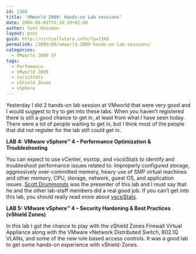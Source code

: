 ```yaml
---
id: 1360
title: 'VMworld 2009: Hands-on Lab sessions'
date: 2009-09-01T15:10:19+02:00
author: Sven Huisman
layout: post
guid: http://virtualfuture.info/?p=1360
permalink: /2009/09/vmworld-2009-hands-on-lab-sessions/
categories:
  - VMworld 2009 SF
tags:
  - Perfomance
  - VMworld 2009
  - vscsiStats
  - vShield Zones
  - vSphere
---
```

Yesterday I did 2 hands-on lab session at VMworld that were very good and I would suggest to try to get into these labs. When you haven&#8217;t registered there is still a good chance to get in, at least from what I have seen today. There were a lot of people waiting to get in, but I think most of the people that did not register for the lab still could get in.<!--more-->

**LAB 4: VMware vSphere™ 4 &#8211; Performance Optimization & Troubleshooting**

You can expect to use vCenter, esxtop, and vscsiStats to identify and troubleshoot performance issues related to: Improperly configured storage, aggressively over-committed memory, heavy use of SMP virtual machines and other memory, CPU, storage, network, guest OS, and application issues. <a title="Scott Drummonds" href="http://communities.vmware.com/people/drummonds" target="_blank">Scott Drummonds</a> was the presenter of this lab and I must say that he and the other lab-staff members did a real good job. If you can&#8217;t get into this lab, you should really read more about <a title="vscsiStats" href="http://communities.vmware.com/docs/DOC-10095" target="_blank">vscsiStats</a>.

**LAB 5: VMware vSphere™ 4 &#8211; Security Hardening & Best Practices (vShield Zones)**

In this lab I got the chance to play with the vShield Zones Firewall Virtual Appliance along with the VMware vNetwork Distributed Switch, 802.1Q VLANs, and some of the new role based access controls. It was a good lab to get some hands-on experience with vShield-Zones.